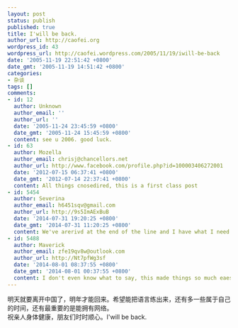 ```yaml
---
layout: post
status: publish
published: true
title: I'will be back.
author_url: http://caofei.org
wordpress_id: 43
wordpress_url: http://caofei.wordpress.com/2005/11/19/iwill-be-back
date: '2005-11-19 22:51:42 +0800'
date_gmt: '2005-11-19 14:51:42 +0800'
categories:
- 杂谈
tags: []
comments:
- id: 12
  author: Unknown
  author_email: ''
  author_url: ''
  date: '2005-11-24 23:45:59 +0800'
  date_gmt: '2005-11-24 15:45:59 +0800'
  content: see u 2006. good luck.
- id: 63
  author: Mozella
  author_email: chrisj@chancellors.net
  author_url: http://www.facebook.com/profile.php?id=100003406272001
  date: '2012-07-15 06:37:41 +0800'
  date_gmt: '2012-07-14 22:37:41 +0800'
  content: All things cnosedired, this is a first class post
- id: 5454
  author: Severina
  author_email: h6451sqv@gmail.com
  author_url: http://9s5ImAExBuB
  date: '2014-07-31 19:20:25 +0800'
  date_gmt: '2014-07-31 11:20:25 +0800'
  content: We've arerivd at the end of the line and I have what I need!
- id: 5488
  author: Maverick
  author_email: zfe19qv8w@outlook.com
  author_url: http://Nt7pfWg3sf
  date: '2014-08-01 08:37:55 +0800'
  date_gmt: '2014-08-01 00:37:55 +0800'
  content: I don't even know what to say, this made things so much eaesir!
---
```

<div id="msgcns!66CD003054696B87!473" class="bvMsg">
<div>
<div>明天就要离开中国了，明年才能回来。希望能把语言练出来，还有多一些属于自己的时间，还有最重要的是能拥有网络。<br />祝亲人身体健康，朋友们时时顺心。I'will be back.</div>
</div>
</div>
